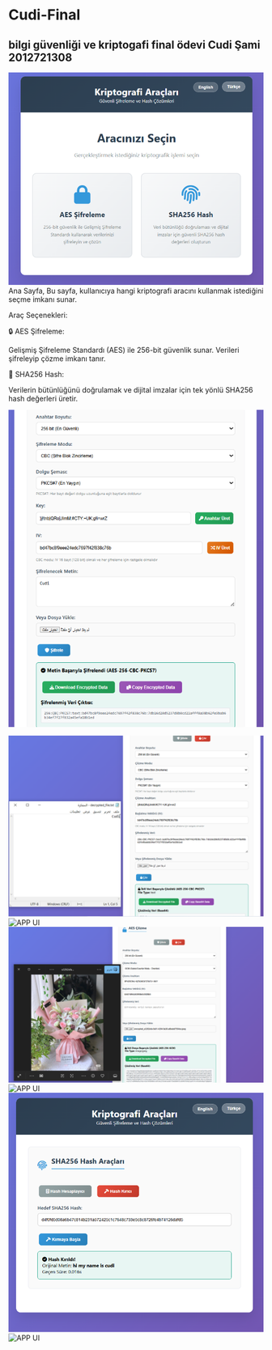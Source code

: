 # Cudi-Final
 bilgi güvenliği ve kriptogafi final ödevi
 Cudi Şami 2012721308
------------------------------------------------------
![APP UI](https://github.com/cudi33/Cudi-Final/blob/821fd9c36980327e9ad5b2cdc55dd736a5637b33/photo1.PNG)
Ana Sayfa,
Bu sayfa, kullanıcıya hangi kriptografi aracını kullanmak istediğini seçme imkanı sunar.


Araç Seçenekleri:

🔒 AES Şifreleme:

Gelişmiş Şifreleme Standardı (AES) ile 256-bit güvenlik sunar. Verileri şifreleyip çözme imkanı tanır.

🧬 SHA256 Hash:

Verilerin bütünlüğünü doğrulamak ve dijital imzalar için tek yönlü SHA256 hash değerleri üretir.

![APP UI](https://github.com/cudi33/Cudi-Final/blob/9c764860f18d3e9418ee02abe8e6d975f2c5472f/photo2.PNG)


![APP UI](https://github.com/cudi33/Cudi-Final/blob/3a7332bd5f179666e852349fe7fc07cdfaee719d/photo3.PNG)
![APP UI](https://github.com/cudi33/Cudi-Final/blob/8085bfaeb370dfc9ffc065ccb01e67c5b4b1a5e9/aes-resim-%C5%9Fifreleme.PNG)
![APP UI](https://github.com/cudi33/Cudi-Final/blob/cbaff06f85c13730e040a5ce575760a294477445/aes-%C5%9Fifrelenmi%C5%9F-resim-%C3%A7%C3%B6zme.PNG)
![APP UI](https://github.com/cudi33/Cudi-Final/blob/2bc3b8ef672a3dafb73dd614b4797d80e268c991/hash%20metin%20%C5%9Fifreleme.PNG)
![APP UI](https://github.com/cudi33/Cudi-Final/blob/e70178e8da4c195842447f06c59d899194d5b789/hash%20k%C4%B1r%C4%B1c%C4%B1.PNG)
![APP UI](https://github.com/cudi33/Cudi-Final/blob/9c8e536d92fc7af135c478725a496283ffc12b9d/hash%20ile%20dosya%20%C5%9Fifreleme.PNG)


